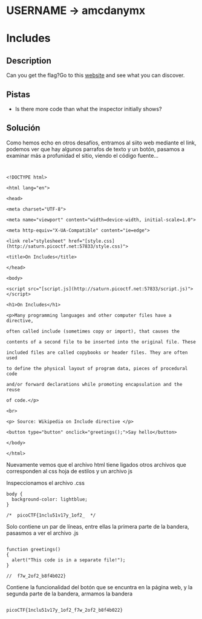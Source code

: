 # USERNAME -> amcdanymx

# Includes


## Description


Can you get the flag?Go to this [website](http://saturn.picoctf.net:57833/) and see what you can discover.

## Pistas

- Is there more code than what the inspector initially shows?


## Solución

Como hemos echo en otros desafíos, entramos al siito web mediante el link, podemos ver que hay algunos parrafos de texto y un botón, pasamos a examinar más a profunidad el sitio, viendo el código fuente...

```
  

<!DOCTYPE html>

<html lang="en">

<head>

<meta charset="UTF-8">

<meta name="viewport" content="width=device-width, initial-scale=1.0">

<meta http-equiv="X-UA-Compatible" content="ie=edge">

<link rel="stylesheet" href="[style.css](http://saturn.picoctf.net:57833/style.css)">

<title>On Includes</title>

</head>

<body>

<script src="[script.js](http://saturn.picoctf.net:57833/script.js)"></script>

<h1>On Includes</h1>

<p>Many programming languages and other computer files have a directive,

often called include (sometimes copy or import), that causes the

contents of a second file to be inserted into the original file. These

included files are called copybooks or header files. They are often used

to define the physical layout of program data, pieces of procedural code

and/or forward declarations while promoting encapsulation and the reuse

of code.</p>

<br>

<p> Source: Wikipedia on Include directive </p>

<button type="button" onclick="greetings();">Say hello</button>

</body>

</html>

```

Nuevamente vemos que el archivo html tiene ligados otros archivos que corresponden al css hoja de estilos y un archivo js

Inspeccionamos el archivo .css

```
body {
  background-color: lightblue;
}

/*  picoCTF{1nclu51v17y_1of2_  */

```

Solo contiene un par de líneas, entre ellas la primera parte de la bandera, pasasmos a ver el archivo .js


```

function greetings()
{
  alert("This code is in a separate file!");
}

//  f7w_2of2_b8f4b022}

```

Contiene la funcionalidad del botón que se encuntra en la página web, y la segunda parte de la bandera, armamos la bandera

```

picoCTF{1nclu51v17y_1of2_f7w_2of2_b8f4b022}


```


